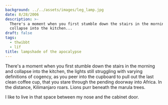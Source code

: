 ```yaml
---
background: ../../assets/images/leg_lamp.jpg
date: 8/28/2006
description: >-
  There's a moment when you first stumble down the stairs in the morning and
  collapse into the kitchen...
draft: false
tags:
  - thwibbt
  - lïf
title: lampshade of the apocalypse
---
```


There's a moment when you first stumble down the stairs in the morning and collapse into the kitchen, the lights still struggling with varying definitions of cogency, as you peer into the cupboard to pull out the last clean coffee cup, that you stare through the pending doorway into Africa. In the distance, Kilimanjaro roars. Lions purr beneath the marula trees.

I like to live in that space between my nose and the cabinet door.
